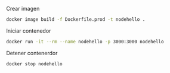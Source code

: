 Crear imagen
```bash
docker image build -f Dockerfile.prod -t nodehello .
```

Iniciar contenedor
```bash
docker run -it --rm --name nodehello -p 3000:3000 nodehello
``````

Detener contenerdor
```bash
docker stop nodehello
```
